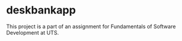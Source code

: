 # deskbankapp
This project is a part of an assignment for Fundamentals of Software Development at UTS.
